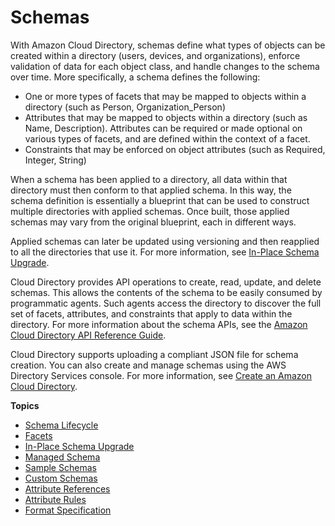 # Schemas<a name="schemas"></a>

With Amazon Cloud Directory, schemas define what types of objects can be created within a directory \(users, devices, and organizations\), enforce validation of data for each object class, and handle changes to the schema over time\. More specifically, a schema defines the following:
+ One or more types of facets that may be mapped to objects within a directory \(such as Person, Organization\_Person\)
+ Attributes that may be mapped to objects within a directory \(such as Name, Description\)\. Attributes can be required or made optional on various types of facets, and are defined within the context of a facet\. 
+ Constraints that may be enforced on object attributes \(such as Required, Integer, String\) 

When a schema has been applied to a directory, all data within that directory must then conform to that applied schema\. In this way, the schema definition is essentially a blueprint that can be used to construct multiple directories with applied schemas\. Once built, those applied schemas may vary from the original blueprint, each in different ways\. 

Applied schemas can later be updated using versioning and then reapplied to all the directories that use it\. For more information, see [In\-Place Schema Upgrade](schemas_inplaceschemaupgrade.md)\.

Cloud Directory provides API operations to create, read, update, and delete schemas\. This allows the contents of the schema to be easily consumed by programmatic agents\. Such agents access the directory to discover the full set of facets, attributes, and constraints that apply to data within the directory\. For more information about the schema APIs, see the [Amazon Cloud Directory API Reference Guide](http://docs.aws.amazon.com/clouddirectory/latest/APIReference/welcome.html)\.

Cloud Directory supports uploading a compliant JSON file for schema creation\. You can also create and manage schemas using the AWS Directory Services console\. For more information, see [Create an Amazon Cloud Directory](getting_started_create_directory.md)\.

**Topics**
+ [Schema Lifecycle](schemas_lifecycle.md)
+ [Facets](schemas_whatarefacets.md)
+ [In\-Place Schema Upgrade](schemas_inplaceschemaupgrade.md)
+ [Managed Schema](schemas_managed.md)
+ [Sample Schemas](schemas_sampleschemastopic.md)
+ [Custom Schemas](schemas_customschematopic.md)
+ [Attribute References](schemas_attributereferences.md)
+ [Attribute Rules](schemas_attributerules.md)
+ [Format Specification](schemas_jsonformat.md)